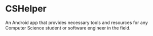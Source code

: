 # CSHelper
An Android app that provides necessary tools and resources for any Computer Science student or software engineer in the field.